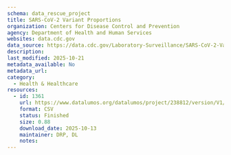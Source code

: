 ```yaml
---
schema: data_rescue_project 
title: SARS-CoV-2 Variant Proportions
organization: Centers for Disease Control and Prevention
agency: Department of Health and Human Services
websites: data.cdc.gov
data_source: https://data.cdc.gov/Laboratory-Surveillance/SARS-CoV-2-Variant-Proportions/jr58-6ysp/about_data
description: 
last_modified: 2025-10-21
metadata_available: No
metadata_url: 
category:
  - Health & Healthcare 
resources:
  - id: 1361
    url: https://www.datalumos.org/datalumos/project/238812/version/V1/view
    format: CSV
    status: Finished
    size: 0.88
    download_date: 2025-10-13
    maintainer: DRP, DL
    notes: 
---
```

